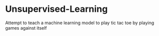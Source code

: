 # Unsupervised-Learning

Attempt to teach a machine learning model to play tic tac toe by playing games against itself
